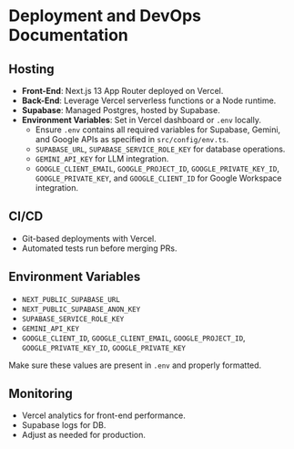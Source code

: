 # Deployment and DevOps Documentation

## Hosting
- **Front-End**: Next.js 13 App Router deployed on Vercel.
- **Back-End**: Leverage Vercel serverless functions or a Node runtime.
- **Supabase**: Managed Postgres, hosted by Supabase.
- **Environment Variables**: Set in Vercel dashboard or `.env` locally.  
  - Ensure `.env` contains all required variables for Supabase, Gemini, and Google APIs as specified in `src/config/env.ts`.
  - `SUPABASE_URL`, `SUPABASE_SERVICE_ROLE_KEY` for database operations.
  - `GEMINI_API_KEY` for LLM integration.
  - `GOOGLE_CLIENT_EMAIL`, `GOOGLE_PROJECT_ID`, `GOOGLE_PRIVATE_KEY_ID`, `GOOGLE_PRIVATE_KEY`, and `GOOGLE_CLIENT_ID` for Google Workspace integration.

## CI/CD
- Git-based deployments with Vercel.
- Automated tests run before merging PRs.

## Environment Variables
- `NEXT_PUBLIC_SUPABASE_URL`
- `NEXT_PUBLIC_SUPABASE_ANON_KEY`
- `SUPABASE_SERVICE_ROLE_KEY`
- `GEMINI_API_KEY`
- `GOOGLE_CLIENT_ID`, `GOOGLE_CLIENT_EMAIL`, `GOOGLE_PROJECT_ID`, `GOOGLE_PRIVATE_KEY_ID`, `GOOGLE_PRIVATE_KEY`

Make sure these values are present in `.env` and properly formatted.

## Monitoring
- Vercel analytics for front-end performance.
- Supabase logs for DB.
- Adjust as needed for production.